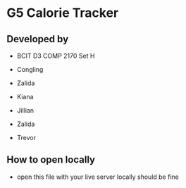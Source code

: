 # G5 Calorie Tracker
## Developed by
- BCIT D3 COMP 2170 Set H
- Congling
- Zalida

- Kiana
- Jillian
- Zalida
- Trevor
## How to open locally
- open this file with your live server locally should be fine